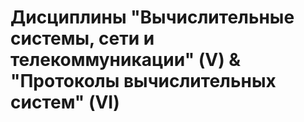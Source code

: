 # Дисциплины "Вычислительные системы, сети и телекоммуникации" (V) & "Протоколы вычислительных систем" (VI)
